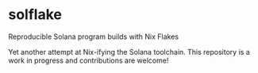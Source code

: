 # solflake
Reproducible Solana program builds with Nix Flakes

Yet another attempt at Nix-ifying the Solana toolchain.
This repository is a work in progress and contributions are welcome!
